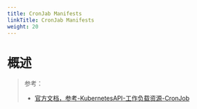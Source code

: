 ```yaml
---
title: CronJab Manifests
linkTitle: CronJab Manifests
weight: 20
---
```


# 概述

> 参考：
>
> - [官方文档，参考-KubernetesAPI-工作负载资源-CronJob](https://kubernetes.io/docs/reference/kubernetes-api/workload-resources/cron-job-v1/)
